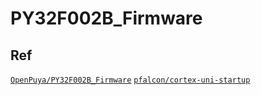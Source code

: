 # PY32F002B_Firmware


## Ref
[`OpenPuya/PY32F002B_Firmware`](https://github.com/OpenPuya/PY32F002B_Firmware)
[`pfalcon/cortex-uni-startup`](https://github.com/pfalcon/cortex-uni-startup/blob/master/startup.c)
